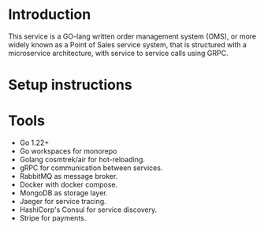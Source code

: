 # Introduction

This service is a GO-lang written order management system (OMS), or more widely known as a Point of Sales service system, that is structured with a microservice architecture, with service to service calls using GRPC.

# Setup instructions

# Tools

- Go 1.22+
- Go workspaces for monorepo
- Golang cosmtrek/air for hot-reloading.
- gRPC for communication between services.
- RabbitMQ as message broker.
- Docker with docker compose.
- MongoDB as storage layer.
- Jaeger for service tracing.
- HashiCorp's Consul for service discovery.
- Stripe for payments.
